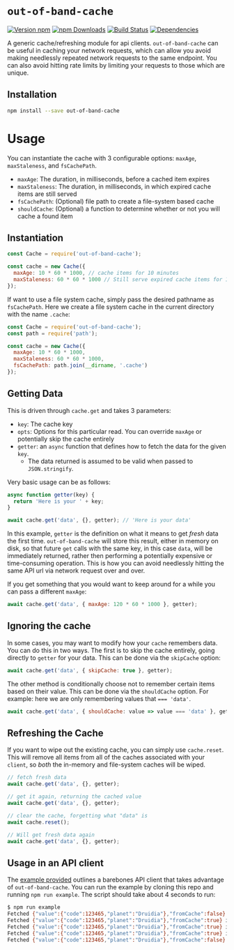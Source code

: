 # `out-of-band-cache`

[![Version npm](https://img.shields.io/npm/v/out-of-band-cache.svg?style=flat-square)](https://www.npmjs.com/package/out-of-band-cache)
[![npm Downloads](https://img.shields.io/npm/dm/out-of-band-cache.svg?style=flat-square)](https://npmcharts.com/compare/out-of-band-cache?minimal=true)
[![Build Status](https://travis-ci.com/godaddy/out-of-band-cache.svg?branch=master)](https://travis-ci.com/godaddy/out-of-band-cache)
[![Dependencies](https://img.shields.io/david/godaddy/out-of-band-cache.svg?style=flat-square)](https://david-dm.org/godaddy/out-of-band-cache)

A generic cache/refreshing module for api clients. `out-of-band-cache` can be
useful in caching your network requests, which can allow you avoid making
needlessly repeated network requests to the same endpoint. You can also avoid
hitting rate limits by limiting your requests to those which are unique.

## Installation

```sh
npm install --save out-of-band-cache
```

# Usage

You can instantiate the cache with 3 configurable options: `maxAge`, `maxStaleness`, and `fsCachePath`.

- `maxAge`: The duration, in milliseconds, before a cached item expires
- `maxStaleness`: The duration, in milliseconds, in which expired cache items are still served
- `fsCachePath`: (Optional) file path to create a file-system based cache
- `shouldCache`: (Optional) a function to determine whether or not you will cache a found item

## Instantiation

```js
const Cache = require('out-of-band-cache');

const cache = new Cache({
  maxAge: 10 * 60 * 1000, // cache items for 10 minutes
  maxStaleness: 60 * 60 * 1000 // Still serve expired cache items for 1 hour
});
```

If want to use a file system cache, simply pass the desired pathname as `fsCachePath`.
Here we create a file system cache in the current directory with the name `.cache`:

```js
const Cache = require('out-of-band-cache');
const path = require('path');

const cache = new Cache({
  maxAge: 10 * 60 * 1000,
  maxStaleness: 60 * 60 * 1000,
  fsCachePath: path.join(__dirname, '.cache')
});
```

## Getting Data

This is driven through `cache.get` and takes 3 parameters:

- `key`: The cache key
- `opts`: Options for this particular read. You can override `maxAge` or potentially skip the cache entirely
- `getter`: an `async` function that defines how to fetch the data for the given `key`.
  - The data returned is assumed to be valid when passed to `JSON.stringify`.

Very basic usage can be as follows:

```js
async function getter(key) {
  return 'Here is your ' + key;
}

await cache.get('data', {}, getter); // 'Here is your data'
```

In this example, `getter` is the definition on what it means to get *fresh*
data the first time. `out-of-band-cache` will store this result, either in
memory on disk, so that future `get` calls with the same key, in this case
`data`, will be immediately returned, rather then performing a potentially
expensive or time-consuming operation. This is how you can avoid needlessly
hitting the same API url via network request over and over.

If you get something that you would want to keep around for a while you can pass a different `maxAge`:

```js
await cache.get('data', { maxAge: 120 * 60 * 1000 }, getter);
```

## Ignoring the cache

In some cases, you may want to modify how your `cache` remembers data.
You can do this in two ways. The first is to skip the cache entirely, going
directly to `getter` for your data. This can be done via the `skipCache` option:

```js
await cache.get('data', { skipCache: true }, getter);
```

The other method is conditionally choose not to remember certain items based on
their value. This can be done via the `shouldCache` option. For example: here we
are only remembering values that `=== 'data'`.

```js
await cache.get('data', { shouldCache: value => value === 'data' }, getter);
```

## Refreshing the Cache

If you want to wipe out the existing cache, you can simply use `cache.reset`.
This will remove all items from all of the caches associated with your
`client`, so *both* the in-memory and file-system caches will be wiped.

```js
// fetch fresh data
await cache.get('data', {}, getter);

// get it again, returning the cached value
await cache.get('data', {}, getter);

// clear the cache, forgetting what "data" is
await cache.reset();

// Will get fresh data again
await cache.get('data', {}, getter);
```

## Usage in an API client

The [example provided](example/client.js) outlines a barebones API client that
takes advantage of `out-of-band-cache`. You can run the example by cloning
this repo and running `npm run example`. The script should take about 4
seconds to run:

```sh
$ npm run example
Fetched {"value":{"code":123465,"planet":"Druidia"},"fromCache":false} in 2005ms
Fetched {"value":{"code":123465,"planet":"Druidia"},"fromCache":true} in 0ms
Fetched {"value":{"code":123465,"planet":"Druidia"},"fromCache":true} in 0ms
Fetched {"value":{"code":123465,"planet":"Druidia"},"fromCache":true} in 0ms
Fetched {"value":{"code":123465,"planet":"Druidia"},"fromCache":false} in 2001ms
```
